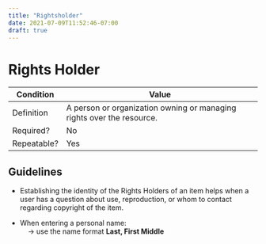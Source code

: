 ```yaml
---
title: "Rightsholder"
date: 2021-07-09T11:52:46-07:00
draft: true
---
```


# Rights Holder

| Condition  | Value |
|-------------|---------------------------|
| Definition  |    A person or organization owning or managing rights over the resource. |
| Required?   | No                      |
| Repeatable? | Yes                        |

## Guidelines

- Establishing the identity of the Rights Holders of an item helps when a user has a question about use, reproduction, or whom to contact regarding copyright of the item.

- When entering a personal name: \
&nbsp;&nbsp;&nbsp;&nbsp;&rarr; use the name format **Last, First Middle**
